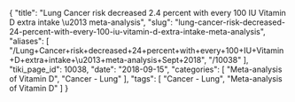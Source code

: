 {
    "title": "Lung Cancer risk decreased 2.4 percent with every 100 IU Vitamin D extra intake \u2013 meta-analysis",
    "slug": "lung-cancer-risk-decreased-24-percent-with-every-100-iu-vitamin-d-extra-intake-meta-analysis",
    "aliases": [
        "/Lung+Cancer+risk+decreased+24+percent+with+every+100+IU+Vitamin+D+extra+intake+\u2013+meta-analysis+Sept+2018",
        "/10038"
    ],
    "tiki_page_id": 10038,
    "date": "2018-09-15",
    "categories": [
        "Meta-analysis of Vitamin D",
        "Cancer - Lung"
    ],
    "tags": [
        "Cancer - Lung",
        "Meta-analysis of Vitamin D"
    ]
}